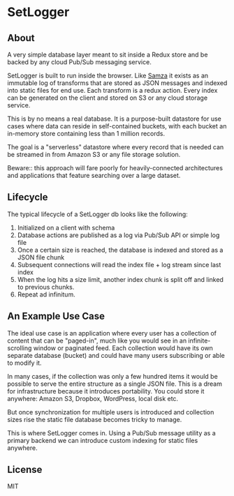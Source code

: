 SetLogger
=========================

## About

A very simple database layer meant to sit inside a Redux store and be backed by any cloud Pub/Sub messaging service.

SetLogger is built to run inside the browser. Like [Samza](http://samza.apache.org) it exists as an immutable log of transforms that are stored as JSON messages and indexed into static files for end use. Each transform is a redux action. Every index can be generated on the client and stored on S3 or any cloud storage service.

This is by no means a real database. It is a purpose-built datastore for use cases where data can reside in self-contained buckets, with each bucket an in-memory store containing less than 1 million records.

The goal is a "serverless" datastore where every record that is needed can be streamed in from Amazon S3 or any file storage solution.

Beware:: this approach will fare poorly for heavily-connected architectures and applications that feature searching over a large dataset.

## Lifecycle

The typical lifecycle of a SetLogger db looks like the following:
1. Initialized on a client with schema
2. Database actions are published as a log via Pub/Sub API or simple log file
3. Once a certain size is reached, the database is indexed and stored as a JSON file chunk
4. Subsequent connections will read the index file + log stream since last index
5. When the log hits a size limit, another index chunk is split off and linked to previous chunks.
6. Repeat ad infinitum.

## An Example Use Case

The ideal use case is an application where every user has a collection of content that can be "paged-in", much like you would see in an infinite-scrolling window or paginated feed. Each collection would have its own separate database (bucket) and could have many users subscribing or able to modify it.

In many cases, if the collection was only a few hundred items it would be possible to serve the entire structure as a single JSON file. This is a dream for infrastructure because it introduces portability. You could store it anywhere: Amazon S3, Dropbox, WordPress, local disk etc.

But once synchronization for multiple users is introduced and collection sizes rise the static file database becomes tricky to manage.

This is where SetLogger comes in. Using a Pub/Sub message utility as a primary backend we can introduce custom indexing for static files anywhere. 

## License

MIT
